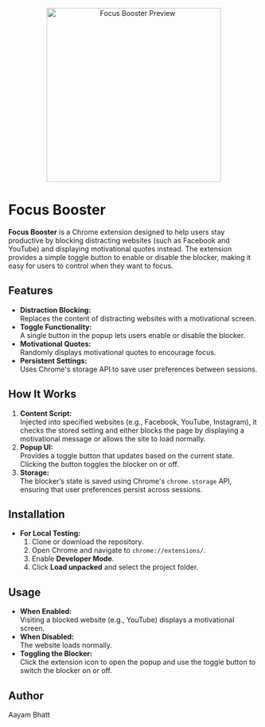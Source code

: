 <p align="center">
  <img src="https://i.imgur.com/CYomUY9.jpeg" alt="Focus Booster Preview" width="350">
</p>



# Focus Booster

**Focus Booster** is a Chrome extension designed to help users stay productive by blocking distracting websites (such as Facebook and YouTube) and displaying motivational quotes instead. The extension provides a simple toggle button to enable or disable the blocker, making it easy for users to control when they want to focus.

## Features

- **Distraction Blocking:**  
  Replaces the content of distracting websites with a motivational screen.
- **Toggle Functionality:**  
  A single button in the popup lets users enable or disable the blocker.
- **Motivational Quotes:**  
  Randomly displays motivational quotes to encourage focus.
- **Persistent Settings:**  
  Uses Chrome's storage API to save user preferences between sessions.

## How It Works

1. **Content Script:**  
   Injected into specified websites (e.g., Facebook, YouTube, Instagram), it checks the stored setting and either blocks the page by displaying a motivational message or allows the site to load normally.
2. **Popup UI:**  
   Provides a toggle button that updates based on the current state. Clicking the button toggles the blocker on or off.
3. **Storage:**  
   The blocker’s state is saved using Chrome's `chrome.storage` API, ensuring that user preferences persist across sessions.

## Installation
- **For Local Testing:**  
  1. Clone or download the repository.
  2. Open Chrome and navigate to `chrome://extensions/`.
  3. Enable **Developer Mode**.
  4. Click **Load unpacked** and select the project folder.

## Usage

- **When Enabled:**  
  Visiting a blocked website (e.g., YouTube) displays a motivational screen.
- **When Disabled:**  
  The website loads normally.
- **Toggling the Blocker:**  
  Click the extension icon to open the popup and use the toggle button to switch the blocker on or off.

## Author

Aayam Bhatt


